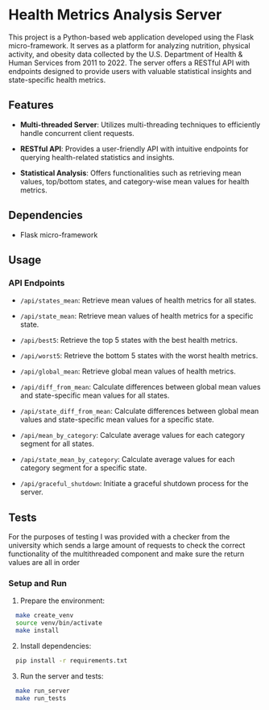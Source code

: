 # Health Metrics Analysis Server

This project is a Python-based web application developed using the Flask micro-framework. It serves as a platform for analyzing nutrition, physical activity, and obesity data collected by the U.S. Department of Health & Human Services from 2011 to 2022. The server offers a RESTful API with endpoints designed to provide users with valuable statistical insights and state-specific health metrics.

## Features

- **Multi-threaded Server**: Utilizes multi-threading techniques to efficiently handle concurrent client requests.
  
- **RESTful API**: Provides a user-friendly API with intuitive endpoints for querying health-related statistics and insights.
  
- **Statistical Analysis**: Offers functionalities such as retrieving mean values, top/bottom states, and category-wise mean values for health metrics.

## Dependencies

- Flask micro-framework

## Usage

### API Endpoints

- `/api/states_mean`: Retrieve mean values of health metrics for all states.
  
- `/api/state_mean`: Retrieve mean values of health metrics for a specific state.
  
- `/api/best5`: Retrieve the top 5 states with the best health metrics.
  
- `/api/worst5`: Retrieve the bottom 5 states with the worst health metrics.
  
- `/api/global_mean`: Retrieve global mean values of health metrics.
  
- `/api/diff_from_mean`: Calculate differences between global mean values and state-specific mean values for all states.
  
- `/api/state_diff_from_mean`: Calculate differences between global mean values and state-specific mean values for a specific state.
  
- `/api/mean_by_category`: Calculate average values for each category segment for all states.
  
- `/api/state_mean_by_category`: Calculate average values for each category segment for a specific state.
  
- `/api/graceful_shutdown`: Initiate a graceful shutdown process for the server.

## Tests

For the purposes of testing I was provided with a checker from the university which sends a large amount of requests to check the correct functionality of the multithreaded component and make sure the return values are all in order

### Setup and Run

1. Prepare the environment:

```bash
  make create_venv
  source venv/bin/activate
  make install
```

2. Install dependencies:

```bash
  pip install -r requirements.txt
```
3. Run the server and tests:

```bash
  make run_server
  make run_tests
```


